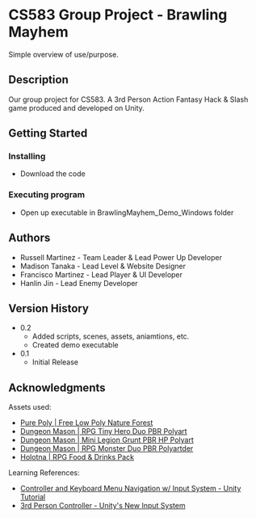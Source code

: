 # CS583 Group Project - Brawling Mayhem

Simple overview of use/purpose.

## Description

Our group project for CS583. A 3rd Person Action Fantasy Hack & Slash game produced and developed on Unity.

## Getting Started

### Installing

* Download the code

### Executing program

* Open up executable in BrawlingMayhem_Demo_Windows folder

## Authors

* Russell Martinez - Team Leader & Lead Power Up Developer
* Madison Tanaka - Lead Level & Website Designer
* Francisco Martinez - Lead Player & UI Developer
* Hanlin Jin - Lead Enemy Developer


## Version History

* 0.2
    * Added scripts, scenes, assets, aniamtions, etc.
    * Created demo executable
* 0.1
    * Initial Release


## Acknowledgments

Assets used:
* [Pure Poly | Free Low Poly Nature Forest](https://assetstore.unity.com/packages/3d/environments/landscapes/free-low-poly-nature-forest-205742)
* [Dungeon Mason | RPG Tiny Hero Duo PBR Polyart](https://assetstore.unity.com/packages/3d/characters/humanoids/rpg-tiny-hero-duo-pbr-polyart-225148)
* [Dungeon Mason | Mini Legion Grunt PBR HP Polyart](https://assetstore.unity.com/packages/3d/characters/humanoids/fantasy/mini-legion-grunt-pbr-hp-polyart-98187)
* [Dungeon Mason | RPG Monster Duo PBR Polyartder](https://assetstore.unity.com/packages/3d/characters/creatures/rpg-monster-duo-pbr-polyart-157762)
* [Holotna | RPG Food & Drinks Pack](https://assetstore.unity.com/packages/3d/props/food/rpg-food-drinks-pack-121067)

Learning References:
* [Controller and Keyboard Menu Navigation w/ Input System - Unity Tutorial](https://www.youtube.com/watch?v=Hn804Wgr3KE)
* [3rd Person Controller - Unity's New Input System](https://www.youtube.com/watch?v=WIl6ysorTE0)

